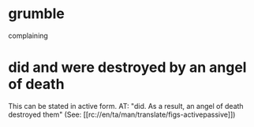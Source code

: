 # grumble

complaining

# did and were destroyed by an angel of death

This can be stated in active form. AT: "did. As a result, an angel of death destroyed them" (See: [[rc://en/ta/man/translate/figs-activepassive]])

